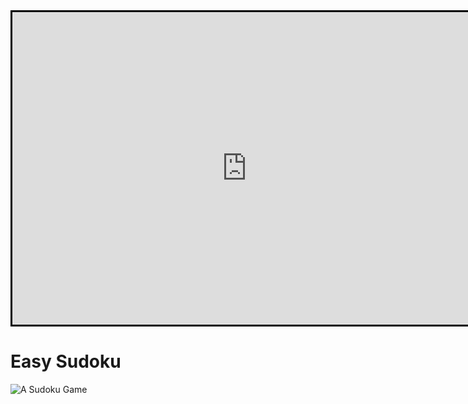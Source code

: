 <head>
  <title>Educational Math Stuff</title>
</head>
<body>
  <iframe width="750" height="500" style="border:3px solid black; margin:auto; display:block" frameborder="0" src="https://crosswordlabs.com/embed/very-easy-crossword-8"></iframe>
  <h1>Easy Sudoku</h1>
  <img src="" alt="A Sudoku Game">
</body>
